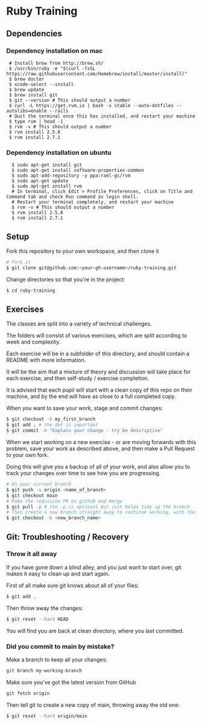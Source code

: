 # Ruby Training

## Dependencies

### Dependency installation on mac

```shell
 # Install brew from http://brew.sh/
 $ /usr/bin/ruby -e "$(curl -fsSL https://raw.githubusercontent.com/Homebrew/install/master/install)"
 $ brew doctor
 $ xcode-select --install
 $ brew update
 $ brew install git
 $ git --version # This should output a number
 $ curl -L https://get.rvm.io | bash -s stable --auto-dotfiles --autolibs=enable --rails
 # Quit the terminal once this has installed, and restart your machine
 $ type rvm | head -1
 $ rvm -v # This should output a number
 $ rvm install 2.5.8
 $ rvm install 2.7.1
```

### Dependency installation on ubuntu

```shell
  $ sudo apt-get install git
  $ sudo apt-get install software-properties-common
  $ sudo apt-add-repository -y ppa:rael-gc/rvm
  $ sudo apt-get update
  $ sudo apt-get install rvm
  # In terminal, click Edit > Profile Preferences, click on Title and Command tab and check Run command as login shell.
  # Restart your terminal completely, and restart your machine
  $ rvm -v # This should output a number
  $ rvm install 2.5.8
  $ rvm install 2.7.1
```

## Setup

Fork this repository to your own workspace, and then clone it

```bash
# Fork it
$ git clone git@github.com:<your-gh-username>/ruby-training.git
```

Change directories so that you're in the project:

```bash
$ cd ruby-training
```

## Exercises

The classes are split into a variety of technical challenges.
 
The folders will consist of various exercises, which are split according to week and complexity.
 
Each exercise will be in a subfolder of this directory, and should contain a README with more information.

It will be the aim that a mixture of theory and discussion will take place for each exercise, and then self-study / exercise completion.

It is advised that each pupil will start with a clean copy of this repo on their machine, and by the
end will have as close to a full completed copy.

When you want to save your work, stage and commit changes:

```bash
$ git checkout -b my_first_branch
$ git add . # the dot is important
$ git commit -m "Explain your change - try be descriptive"
```

When we start working on a new exercise - or are moving forwards with this
problem, save your work as described above, and then make a Pull Request to your own fork.

Doing this will give you a backup of all of your work, and also allow you to track your changes
over time to see how you are progressing.

```bash
# On your current branch
$ git push -u origin <name_of_branch>
$ git checkout main
# Make the requisite PR on github and merge
$ git pull -p # the -p is optional but just helps tidy up the branch
# Then create a new branch straight away to continue working, with the latest changes you made
$ git checkout -b <new_branch_name>
```

## Git: Troubleshooting / Recovery

### Throw it all away

If you have gone down a blind alley, and you just want to start over, git makes
it easy to clean up and start again.

First of all make sure git knows about all of your files:

```bash
$ git add .
```

Then throw away the changes:

```bash
$ git reset --hard HEAD
```

You will find you are back at clean directory, where you last committed.

### Did you commit to main by mistake?

Make a branch to keep all your changes:

```bash
git branch my-working-branch
```

Make sure you've got the latest version from GitHub

```bash
git fetch origin
```

Then tell git to create a new copy of main, throwing away the old one:

```bash
$ git reset --hard origin/main
```
